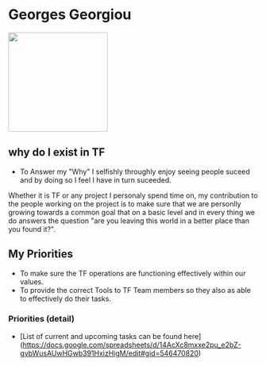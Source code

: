# Georges Georgiou

<a href="url"><img src="https://docs.grid.tf/threefold/data_team/raw/branch/master/team/varia/Georges_Georgiou/georges_georgiou.jpg" height="200" width="200" ></a>


## why do I exist in TF 

- To Answer my "Why"
I selfishly throughly enjoy seeing people suceed and by doing so I feel I have in turn suceeded.

Whether it is TF or any project I personaly spend time on, my contribution to the people working on the project is to make sure that we are personlly growing towards a common goal that on a basic level and in every thing we do answers the question "are you leaving this world in a better place than you found it?". 


## My Priorities 
- To make sure the TF operations are functioning effectively within our values. 
- To provide the correct Tools to TF Team members so they also as able to effectively do their tasks.
 

### Priorities (detail)

- [List of current and upcoming tasks can be found here] (https://docs.google.com/spreadsheets/d/14AcXc8mxxe2pu_e2bZ-gvbWusAUwHGwb391HxizHigM/edit#gid=546470820)

